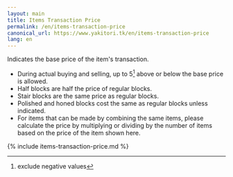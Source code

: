 ```yaml
---
layout: main
title: Items Transaction Price
permalink: /en/items-transaction-price
canonical_url: https://www.yakitori.tk/en/items-transaction-price
lang: en
---
```


Indicates the base price of the item's transaction.

- During actual buying and selling, up to 5[^1] above or below the base price is allowed.
- Half blocks are half the price of regular blocks.
- Stair blocks are the same price as regular blocks.
- Polished and honed blocks cost the same as regular blocks unless indicated.
- For items that can be made by combining the same items, please calculate the price by multiplying or dividing by the number of items based on the price of the item shown here.

[^1]: exclude negative values

{% include items-transaction-price.md %}